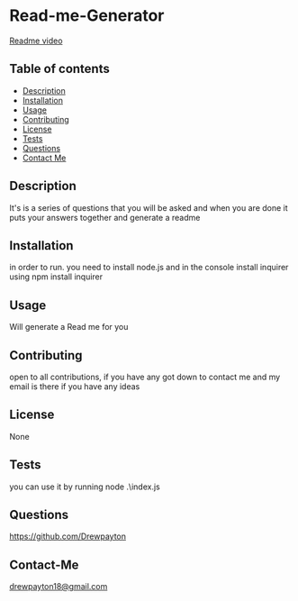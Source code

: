 # Read-me-Generator

[Readme video](ReadmeGenVideo.mp4)


## Table of contents

- [Description](#description)
- [Installation](#installation)
- [Usage](#usage)
- [Contributing](#contributing)
- [License](#license)
- [Tests](#tests)
- [Questions](#github)
- [Contact Me](#Contact-Me)


       
## Description

It's is a series of questions that you will be asked and when you are done it puts your answers together and generate a readme 

## Installation

in order to run. you need to install node.js and in the console install inquirer using npm install inquirer

## Usage

Will generate a Read me for you

## Contributing

open to all contributions, if you have any got down to contact me and my email is there if you have any ideas

## License

None

## Tests

you can use it by running node .\index.js

## Questions

https://github.com/Drewpayton

## Contact-Me 

drewpayton18@gmail.com
